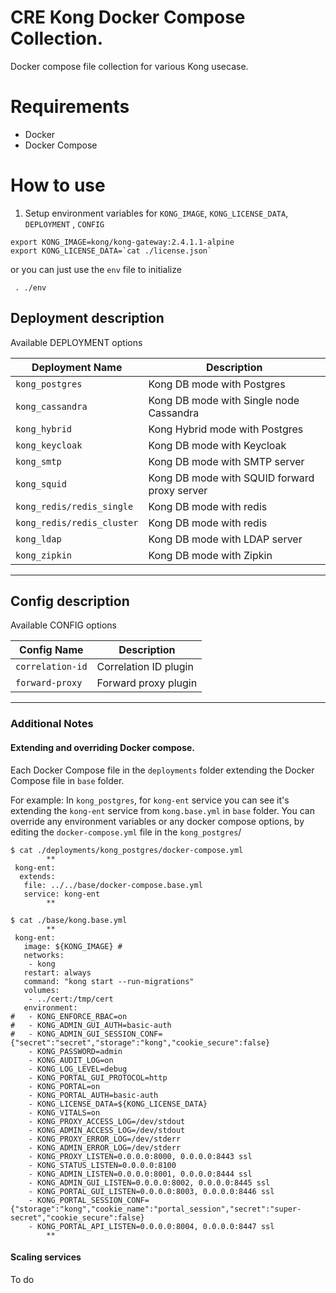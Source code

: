 # CRE Kong Docker Compose Collection.

Docker compose file collection for various Kong usecase.

# Requirements

- Docker
- Docker Compose 

# How to use

1. Setup environment variables for `KONG_IMAGE`, `KONG_LICENSE_DATA`, `DEPLOYMENT` , `CONFIG`

```
export KONG_IMAGE=kong/kong-gateway:2.4.1.1-alpine
export KONG_LICENSE_DATA=`cat ./license.json`

```
or you can just use the `env` file to initialize
```
 . ./env
```


## Deployment description

Available DEPLOYMENT options


| Deployment Name        | Description           |
| ------------- |-------------|
|`kong_postgres`|Kong DB mode with Postgres|
|`kong_cassandra`|Kong DB mode with Single node Cassandra|
|`kong_hybrid`|Kong Hybrid mode with Postgres|
|`kong_keycloak`|Kong DB mode with Keycloak|
|`kong_smtp`|Kong DB mode with SMTP server|
|`kong_squid`|Kong DB mode with SQUID forward proxy server|
|`kong_redis/redis_single`|Kong DB mode with redis|
|`kong_redis/redis_cluster`|Kong DB mode with redis|
|`kong_ldap`|Kong DB mode with LDAP server|
|`kong_zipkin`|Kong DB mode with Zipkin|

---

## Config description

Available CONFIG options


| Config Name        | Description           |
| ------------- |-------------|
|`correlation-id`|Correlation ID plugin|
|`forward-proxy`|Forward proxy plugin|

---

### Additional Notes

#### Extending and overriding Docker compose.

Each Docker Compose file in the `deployments` folder extending the Docker Compose file in `base` folder.

For example:
In `kong_postgres`, for `kong-ent` service you can see it's extending the `kong-ent` service from `kong.base.yml` in `base` folder. You can override any environment variables or any docker compose options, by editing the `docker-compose.yml` file in the `kong_postgres`/ 

```
$ cat ./deployments/kong_postgres/docker-compose.yml
		**
 kong-ent:
  extends:
   file: ../../base/docker-compose.base.yml
   service: kong-ent
		**

$ cat ./base/kong.base.yml
		**
 kong-ent:
   image: ${KONG_IMAGE} #  
   networks:
    - kong
   restart: always
   command: "kong start --run-migrations" 
   volumes:
    - ../cert:/tmp/cert
   environment:
#   - KONG_ENFORCE_RBAC=on
#   - KONG_ADMIN_GUI_AUTH=basic-auth
#   - KONG_ADMIN_GUI_SESSION_CONF={"secret":"secret","storage":"kong","cookie_secure":false}
    - KONG_PASSWORD=admin
    - KONG_AUDIT_LOG=on
    - KONG_LOG_LEVEL=debug 
    - KONG_PORTAL_GUI_PROTOCOL=http
    - KONG_PORTAL=on
    - KONG_PORTAL_AUTH=basic-auth
    - KONG_LICENSE_DATA=${KONG_LICENSE_DATA}
    - KONG_VITALS=on
    - KONG_PROXY_ACCESS_LOG=/dev/stdout
    - KONG_ADMIN_ACCESS_LOG=/dev/stdout
    - KONG_PROXY_ERROR_LOG=/dev/stderr
    - KONG_ADMIN_ERROR_LOG=/dev/stderr
    - KONG_PROXY_LISTEN=0.0.0.0:8000, 0.0.0.0:8443 ssl
    - KONG_STATUS_LISTEN=0.0.0.0:8100
    - KONG_ADMIN_LISTEN=0.0.0.0:8001, 0.0.0.0:8444 ssl
    - KONG_ADMIN_GUI_LISTEN=0.0.0.0:8002, 0.0.0.0:8445 ssl
    - KONG_PORTAL_GUI_LISTEN=0.0.0.0:8003, 0.0.0.0:8446 ssl
    - KONG_PORTAL_SESSION_CONF={"storage":"kong","cookie_name":"portal_session","secret":"super-secret","cookie_secure":false}
    - KONG_PORTAL_API_LISTEN=0.0.0.0:8004, 0.0.0.0:8447 ssl
		**

```

#### Scaling services

To do

